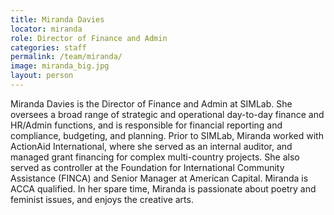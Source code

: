 ```yaml
---
title: Miranda Davies
locator: miranda
role: Director of Finance and Admin
categories: staff
permalink: /team/miranda/
image: miranda_big.jpg
layout: person
---
```

Miranda Davies is the Director of Finance and Admin at SIMLab. She oversees a broad range of strategic and operational day-to-day finance and HR/Admin functions, and is responsible for financial reporting and compliance, budgeting, and planning. Prior to SIMLab, Miranda worked with ActionAid International, where she served as an internal auditor, and managed grant financing for complex multi-country projects. She also served as controller at the Foundation for International Community Assistance (FINCA) and Senior Manager at American Capital. Miranda is ACCA qualified. In her spare time, Miranda is passionate about poetry and feminist issues, and enjoys the creative arts.
